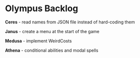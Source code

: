 # Olympus Backlog

**Ceres** - read names from JSON file instead of hard-coding them

**Janus** - create a menu at the start of the game

**Medusa** - implement WeirdCosts

**Athena** - conditional abilities and modal spells

